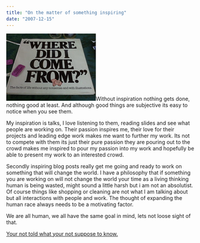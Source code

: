 ```yaml
---
title: "On the matter of something inspiring"
date: "2007-12-15"
---
```


[![Awesome, my white elephant gift](/images/2110655151_4a487eb617_m.jpg)](http://www.flickr.com/photos/dorkstyle/2110655151/ "Awesome, my white elephant gift by Dorkstyle, on Flickr")Without inspiration nothing gets done, nothing good at least. And although good things are subjective its easy to notice when you see them.

My inspiration is talks, I love listening to them, reading slides and see what people are working on. Their passion inspires me, their love for their projects and leading edge work makes me want to further my work. Its not to compete with them its just their pure passion they are pouring out to the crowd makes me inspired to pour my passion into my work and hopefully be able to present my work to an interested crowd.

Secondly inspiring blog posts really get me going and ready to work on something that will change the world. I have a philosophy that if something you are working on will not change the world your time as a living thinking human is being wasted, might sound a little harsh but i am not an absolutist. Of course things like shopping or cleaning are not what I am talking about but all interactions with people and work. The thought of expanding the human race always needs to be a motivating factor.

We are all human, we all have the same goal in mind, lets not loose sight of that.

[Your not told what your not suppose to know.](http://www.zeitgeistmovie.com/)
